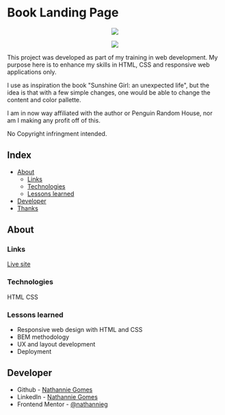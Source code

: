 # Book Landing Page

<p align="center">
  <img src="https://i.imgur.com/dygwmmV.png" />
</p>

<p align="center" height="200px" width="auto">
  <img src="https://i.imgur.com/qsBHrpC.png" />
</p>

This project was developed as part of my training in web development. My purpose here is to enhance my skills in HTML, CSS and responsive web applications only.

I use as inspiration the book "Sunshine Girl: an unexpected life", but the idea is that with a few simple changes, one would be able to change the content and color pallette.

I am in now way affiliated with the author or Penguin Random House, nor am I making any profit off of this.

No Copyright infringment intended.

## Index

- [About](#about)
  - [Links](#links)
  - [Technologies](#technologies)
  - [Lessons learned](#lessons)
- [Developer](#developer)
- [Thanks](#thanks)

## About

### Links

[Live site](https://book-lp.netlify.app/)

### Technologies

HTML
CSS

### Lessons learned

- Responsive web design with HTML and CSS
- BEM methodology
- UX and layout development
- Deployment

## Developer

- Github - [Nathannie Gomes](https://github.com/nathannieg)
- LinkedIn - [Nathannie Gomes](https://www.linkedin.com/in/nathanniegomes/)
- Frontend Mentor - [@nathannieg](https://www.frontendmentor.io/profile/nathannieg)
